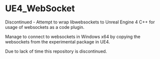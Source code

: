 # UE4_WebSocket
Discontinued - Attempt to wrap libwebsockets to Unreal Engine 4 C++ for usage of websockets as a code plugin.

Manage to connect to websockets in Windows x64 by copying the websockets from the experimental package in UE4.

Due to lack of time this repository is discontinued.
